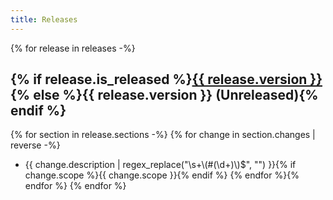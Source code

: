 ```yaml
---
title: Releases
---
```


{% for release in releases -%}
## {% if release.is_released %}<a href="https://github.com/inseven/reconnect/releases/tag/{{ release.version }}">{{ release.version }}</a>{% else %}{{ release.version }} (Unreleased){% endif %}
{% for section in release.sections -%}
{% for change in section.changes | reverse -%}
- {{ change.description | regex_replace("\\s+\\(#(\\d+)\\)$", "") }}{% if change.scope %}{{ change.scope }}{% endif %}
{% endfor %}{% endfor %}
{% endfor %}
